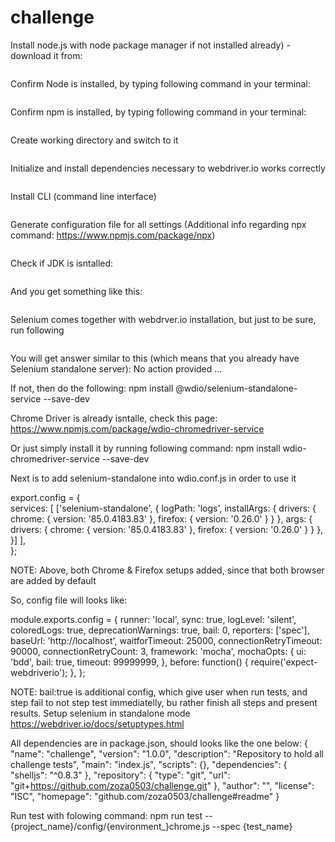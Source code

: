 # challenge

Install node.js with node package manager if not installed already) - download it from: 


```https://www.npmjs.com/get-npm
```

Confirm Node is installed, by typing following command in your terminal:

```node -v
```

Confirm npm is installed, by typing following command in your terminal:

```npm -v
```

Create working directory and switch to it

```mkdir webdriverio-test && cd webdriverio-test
```

Initialize and install dependencies necessary to webdriver.io works correctly

```npm init -y
```

Install CLI (command line interface)

```npm i --save-dev @wdio/cli
```

Generate configuration file for all settings (Additional info regarding npx command: https://www.npmjs.com/package/npx)

```npx wdio config -y
```

Check if JDK is isntalled:

```java --version
```

And you get something like this:

```java version "1.8.0_281" ...
```

Selenium comes together with webdrver.io installation, but just to be sure, run following

```selenium-standalone
```

You will get answer similar to this (which means that you already have Selenium standalone server):
No action provided ...

If not, then do the following:
npm install @wdio/selenium-standalone-service --save-dev

Chrome Driver is already isntalle, check this page:
https://www.npmjs.com/package/wdio-chromedriver-service

Or just simply install it by running following command:
npm install wdio-chromedriver-service --save-dev

Next is to add selenium-standalone into wdio.conf.js in order to use it

export.config = {    
    services: [
        ['selenium-standalone', {
            logPath: 'logs',
            installArgs: {
                drivers: {
                    chrome: { version: '85.0.4183.83' },
                    firefox: { version: '0.26.0' }
                }
            },
            args: {
                drivers: {
                    chrome: { version: '85.0.4183.83' },
                    firefox: { version: '0.26.0' }
                }
            },
        }]
    ],    
};

NOTE: Above, both Chrome & Firefox setups added, since that both browser are added by default

So, config file will looks like:


module.exports.config = {
  runner: 'local',
  sync: true,
  logLevel: 'silent',
  coloredLogs: true,
  deprecationWarnings: true,
  bail: 0,
  reporters: ['spec'],
  baseUrl: 'http://localhost',
  waitforTimeout: 25000,
  connectionRetryTimeout: 90000,
  connectionRetryCount: 3,
  framework: 'mocha',
  mochaOpts: {
    ui: 'bdd',
    bail: true,
    timeout: 99999999,
  },
  before: function() {
    require('expect-webdriverio');
  },
};

NOTE: bail:true is additional config, which give user when run tests, and step fail to not step test immediatelly, bu rather finish all steps and present results.
Setup selenium in standalone mode
https://webdriver.io/docs/setuptypes.html

All dependencies are in package.json, should looks like the one below:
{
  "name": "challenge",
  "version": "1.0.0",
  "description": "Repository to hold all challenge tests",
  "main": "index.js",
  "scripts": {},
  "dependencies": {
    "shelljs": "^0.8.3"
  },
  "repository": {
    "type": "git",
    "url": "git+https://github.com/zoza0503/challenge.git"
  },
  "author": "",
  "license": "ISC",
  "homepage": "github.com/zoza0503/challenge#readme"
}

Run test with folowing command:
npm run test -- {project_name}/config/{environment_}chrome.js --spec {test_name}
